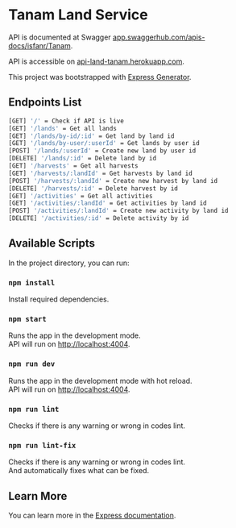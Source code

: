 # Tanam Land Service

API is documented at Swagger [app.swaggerhub.com/apis-docs/isfanr/Tanam](https://app.swaggerhub.com/apis-docs/isfanr/Tanam/1.0.0).<br />

API is accessible on [api-land-tanam.herokuapp.com](https://api-land-tanam.herokuapp.com).<br />

This project was bootstrapped with [Express Generator](https://expressjs.com/en/starter/generator.html).

## Endpoints List

``` bash
[GET] '/' = Check if API is live
[GET] '/lands' = Get all lands
[GET] '/lands/by-id/:id' = Get land by land id
[GET] '/lands/by-user/:userId' = Get lands by user id
[POST] '/lands/:userId' = Create new land by user id
[DELETE] '/lands/:id' = Delete land by id
[GET] '/harvests' = Get all harvests
[GET] '/harvests/:landId' = Get harvests by land id
[POST] '/harvests/:landId' = Create new harvest by land id
[DELETE] '/harvests/:id' = Delete harvest by id
[GET] '/activities' = Get all activities
[GET] '/activities/:landId' = Get activities by land id
[POST] '/activities/:landId' = Create new activity by land id
[DELETE] '/activities/:id' = Delete activity by id
```

## Available Scripts

In the project directory, you can run:

### `npm install`

Install required dependencies.

### `npm start`

Runs the app in the development mode.<br />
API will run on [http://localhost:4004](http://localhost:4004).

### `npm run dev`

Runs the app in the development mode with hot reload.<br />
API will run on [http://localhost:4004](http://localhost:4004).

### `npm run lint`

Checks if there is any warning or wrong in codes lint.

### `npm run lint-fix`

Checks if there is any warning or wrong in codes lint.<br />
And automatically fixes what can be fixed.

## Learn More

You can learn more in the [Express documentation](https://expressjs.com/).